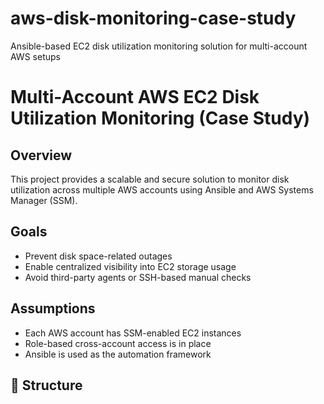 # aws-disk-monitoring-case-study
Ansible-based EC2 disk utilization monitoring solution for multi-account AWS setups

# Multi-Account AWS EC2 Disk Utilization Monitoring (Case Study)

##  Overview
This project provides a scalable and secure solution to monitor disk utilization across multiple AWS accounts using Ansible and AWS Systems Manager (SSM).

## Goals
- Prevent disk space-related outages
- Enable centralized visibility into EC2 storage usage
- Avoid third-party agents or SSH-based manual checks

## Assumptions
- Each AWS account has SSM-enabled EC2 instances
- Role-based cross-account access is in place
- Ansible is used as the automation framework

## 📂 Structure


